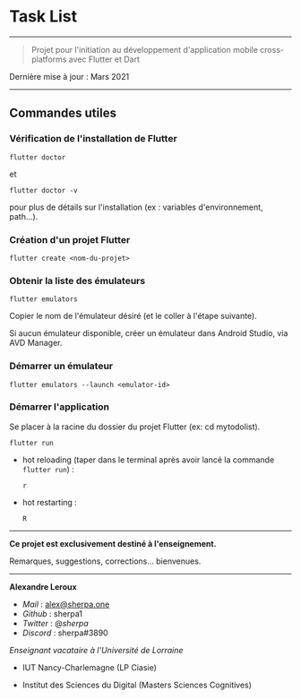 # Task List

---

> Projet pour l'initiation au développement d'application mobile cross-platforms avec Flutter et Dart

Dernière mise à jour : Mars 2021

---

## Commandes utiles

### Vérification de l'installation de Flutter

`flutter doctor`

et

`flutter doctor -v`

pour plus de détails sur l'installation (ex : variables d'environnement, path...).

### Création d'un projet Flutter

`flutter create <nom-du-projet>`

### Obtenir la liste des émulateurs

`flutter emulators`

Copier le nom de l'émulateur désiré (et le coller à l'étape suivante).

Si aucun émulateur disponible, créer un émulateur dans Android Studio, via AVD Manager.

### Démarrer un émulateur

`flutter emulators --launch <emulator-id>`

### Démarrer l'application

Se placer à la racine du dossier du projet Flutter (ex: cd mytodolist).

`flutter run`

- hot reloading (taper dans le terminal après avoir lancé la commande `flutter run`) :

  `r`

- hot restarting :

  `R`

---

**Ce projet est exclusivement destiné à l'enseignement.**

Remarques, suggestions, corrections... bienvenues.

---

**Alexandre Leroux**

- _Mail_ : alex@sherpa.one
- _Github_ : sherpa1
- _Twitter_ : @_sherpa_
- _Discord_ : sherpa#3890

_Enseignant vacataire à l'Université de Lorraine_

- IUT Nancy-Charlemagne (LP Ciasie)

- Institut des Sciences du Digital (Masters Sciences Cognitives)
